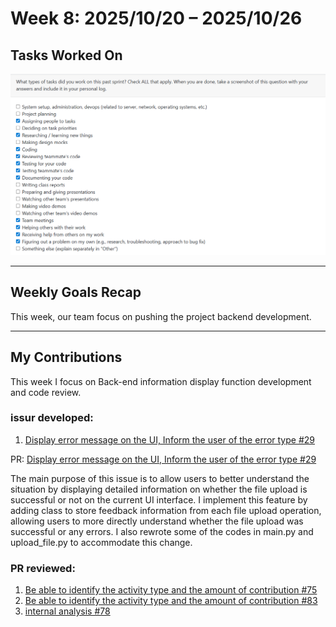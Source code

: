 # Week 8: 2025/10/20 – 2025/10/26

## Tasks Worked On
![Week8 Project Log](img/week8.png)

---

## Weekly Goals Recap
This week, our team focus on pushing the project backend development.

---

## My Contributions
This week I focus on Back-end information display function development and code review.

### issur developed:
1. [Display error message on the UI, Inform the user of the error type #29](https://github.com/COSC-499-W2025/capstone-project-team-9/issues/29)

PR: [Display error message on the UI, Inform the user of the error type #29](https://github.com/COSC-499-W2025/capstone-project-team-9/pull/79)

The main purpose of this issue is to allow users to better understand the situation by displaying detailed information on whether the file upload is successful or not on the current UI interface.
I implement this feature by adding class to store feedback information from each file upload operation, allowing users to more directly understand whether the file upload was successful or any errors.
I also rewrote some of the codes in main.py and upload_file.py to accommodate this change.

### PR reviewed: 
1. [Be able to identify the activity type and the amount of contribution #75](https://github.com/COSC-499-W2025/capstone-project-team-9/pull/75)
2. [Be able to identify the activity type and the amount of contribution #83](https://github.com/COSC-499-W2025/capstone-project-team-9/pull/83)
3. [internal analysis #78](https://github.com/COSC-499-W2025/capstone-project-team-9/pull/78)
